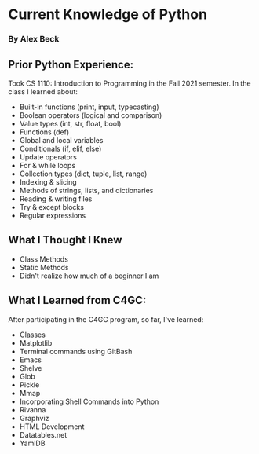 # Current Knowledge of Python

### By Alex Beck

## Prior Python Experience:

Took CS 1110: Introduction to Programming in the Fall 2021 semester. In 
the class I learned about: 

* Built-in functions (print, input, typecasting)
* Boolean operators (logical and comparison)
* Value types (int, str, float, bool)
* Functions (def)
* Global and local variables
* Conditionals (if, elif, else)
* Update operators
* For & while loops
* Collection types (dict, tuple, list, range)
* Indexing & slicing
* Methods of strings, lists, and dictionaries
* Reading & writing files
* Try & except blocks
* Regular expressions

## What I Thought I Knew

* Class Methods
* Static Methods
* Didn't realize how much of a beginner I am

## What I Learned from C4GC:

After participating in the C4GC program, so far, I've learned:

* Classes
* Matplotlib
* Terminal commands using GitBash
* Emacs
* Shelve
* Glob
* Pickle
* Mmap
* Incorporating Shell Commands into Python 
* Rivanna
* Graphviz
* HTML Development
* Datatables.net
* YamlDB

